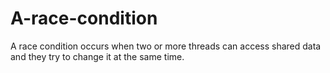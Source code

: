 # A-race-condition
A race condition occurs when two or more threads can access shared data and they try to change it at the same time.
